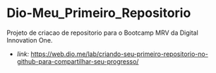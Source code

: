 # Dio-Meu_Primeiro_Repositorio

Projeto de criacao de repositorio para o Bootcamp MRV da Digital Innovation One.<br>
  * <em>link:</em> https://web.dio.me/lab/criando-seu-primeiro-repositorio-no-github-para-compartilhar-seu-progresso/
